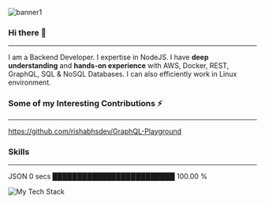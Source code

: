 ![banner1](https://github.com/rishabhsdev/rishabhsdev/assets/56164824/86c8c84b-8ac9-4e93-9087-fd1a70c9a131)
### Hi there 👋
------

I am a Backend Developer. I expertise in NodeJS.
I have **deep understanding** and **hands-on experience** with AWS, Docker, REST, GraphQL, SQL & NoSQL Databases.
I can also efficiently work in Linux environment.


### Some of my Interesting Contributions ⚡
------

https://github.com/rishabhsdev/GraphQL-Playground

### Skills
------
JSON   0 secs          █████████████████████████   100.00 %

![My Tech Stack](https://github-readme-tech-stack.vercel.app/api/cards?lineCount=2&line1=nodedotjs%2CNode.js%2C339933%3Bdocker%2CDocker%2C2496ED%3Bmongodb%2CMongoDB%2C47A248%3Bamazonaws%2CAWS%2Cffffff%3B&line2=graphql%2CGraphQL%2CE10098%3Bmysql%2Cmysql%2C4479A1%3Bawslambda%2CLambda%2CFF9900%3Bserverless%2Cserverless%2CFD5750%3B)
<!--
**rishabhsdev/rishabhsdev** is a ✨ _special_ ✨ repository because its `README.md` (this file) appears on your GitHub profile.
Here are some ideas to get you started:

- 🔭 I’m currently working on ...
- 🌱 I’m currently learning ...
- 👯 I’m looking to collaborate on ...
- 🤔 I’m looking for help with ...
- 💬 Ask me about ...
- 📫 How to reach me: ...
- 😄 Pronouns: ...
- ⚡ Fun fact: ...
-->
